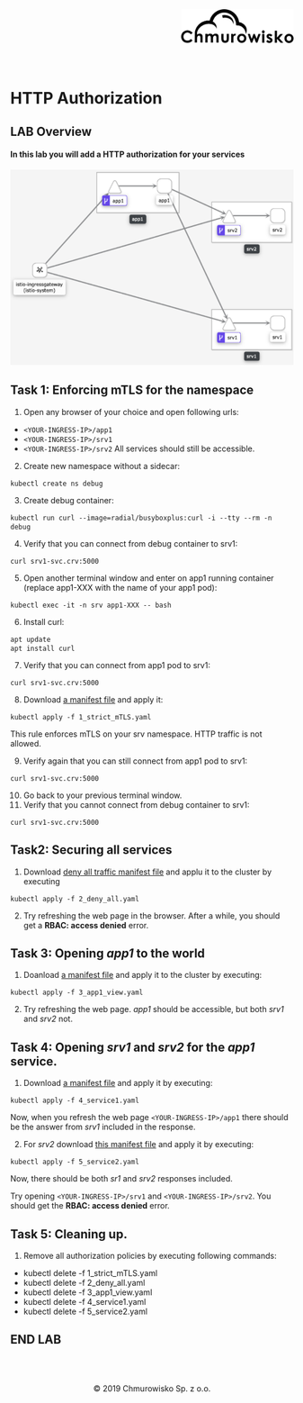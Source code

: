 <img src="../../../img/logo.png" alt="Chmurowisko logo" width="200" align="right">
<br><br>
<br><br>
<br><br>

# HTTP Authorization

## LAB Overview

#### In this lab you will add a HTTP authorization for your services

![application](img/app_components.png)

## Task 1: Enforcing mTLS for the namespace

1. Open any browser of your choice and open following urls:
* ``<YOUR-INGRESS-IP>/app1``
* ``<YOUR-INGRESS-IP>/srv1``
* ``<YOUR-INGRESS-IP>/srv2``
All services should still be accessible.

2. Create new namespace without a sidecar:
```
kubectl create ns debug
```
3. Create debug container:
```
kubectl run curl --image=radial/busyboxplus:curl -i --tty --rm -n debug
```
4. Verify that you can connect from debug container to srv1:
```
curl srv1-svc.crv:5000
```
5. Open another terminal window and enter on app1 running container (replace app1-XXX with the name of your app1 pod):
```
kubectl exec -it -n srv app1-XXX -- bash
```
6. Install curl:
```
apt update
apt install curl
```
7. Verify that you can connect from app1 pod to srv1:
```
curl srv1-svc.crv:5000
```
8. Download [a manifest file](files/1_strict_mTLS.yaml) and apply it:
```
kubectl apply -f 1_strict_mTLS.yaml
```
This rule enforces mTLS on your srv namespace. HTTP traffic is not allowed.

9. Verify again that you can still connect from app1 pod to srv1:
```
curl srv1-svc.crv:5000
```
10. Go back to your previous terminal window.
11. Verify that you cannot connect from debug container to srv1:
```
curl srv1-svc.crv:5000
```

## Task2: Securing all services
1. Download [deny all traffic manifest file](files/2_deny_all.yaml) and applu it to the cluster by executing
```
kubectl apply -f 2_deny_all.yaml
```
2. Try refreshing the web page in the browser. After a while, you should get a **RBAC: access denied** error.

## Task 3: Opening *app1* to the world
1. Doanload [a manifest file](files/3_app1_view.yaml) and apply it to the cluster by executing:
```
kubectl apply -f 3_app1_view.yaml
```
2. Try refreshing the web page. *app1* should be accessible, but both *srv1* and *srv2* not.

## Task 4: Opening *srv1* and *srv2* for the *app1* service.

1. Download [a manifest file](files/4_service1.yaml) and apply it by executing:
```
kubectl apply -f 4_service1.yaml
```
Now, when you refresh the web page ``<YOUR-INGRESS-IP>/app1`` there should be the answer from *srv1* included in the response.

2. For *srv2* download [this manifest file](files/5_service2.yaml) and apply it by executing:
```
kubectl apply -f 5_service2.yaml
```
Now, there should be both *sr1* and *srv2* responses included.

Try opening ``<YOUR-INGRESS-IP>/srv1`` and ``<YOUR-INGRESS-IP>/srv2``. You should get the **RBAC: access denied** error.

## Task 5: Cleaning up.
1. Remove all authorization policies by executing following commands:
* kubectl delete -f 1_strict_mTLS.yaml
* kubectl delete -f 2_deny_all.yaml
* kubectl delete -f 3_app1_view.yaml
* kubectl delete -f 4_service1.yaml
* kubectl delete -f 5_service2.yaml
## END LAB

<br><br>
<center><p>&copy; 2019 Chmurowisko Sp. z o.o.<p></center>
